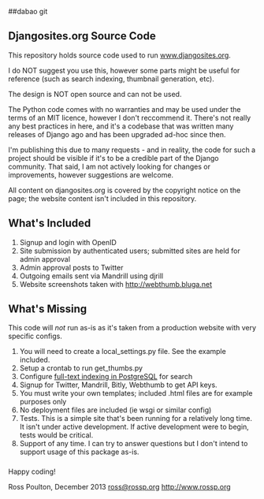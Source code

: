 ##dabao git
## Djangosites.org Source Code

This repository holds source code used to run www.djangosites.org.

I do NOT suggest you use this, however some parts might be useful for reference (such as search indexing, thumbnail generation, etc).

The design is NOT open source and can not be used.

The Python code comes with no warranties and may be used under the terms of an MIT licence, however I don't reccommend it. There's not really any best practices in here, and it's a codebase that was written many releases of Django ago and has been upgraded ad-hoc since then. 

I'm publishing this due to many requests - and in reality, the code for such a project should be visible if it's to be a credible part of the Django community. That said, I am not actively looking for changes or improvements, however suggestions are welcome.

All content on djangosites.org is covered by the copyright notice on the page; the website content isn't included in this repository.

## What's Included

1. Signup and login with OpenID
2. Site submission by authenticated users; submitted sites are held for admin approval
3. Admin approval posts to Twitter
4. Outgoing emails sent via Mandrill using djrill
5. Website screenshots taken with http://webthumb.bluga.net

## What's Missing

This code will *not* run as-is as it's taken from a production website with very specific configs.

1. You will need to create a local_settings.py file. See the example included.
2. Setup a crontab to run get_thumbs.py
3. Configure [full-text indexing in PostgreSQL](http://www.rossp.org/blog/2009/jan/28/django-postgresql-fulltext) for search
4. Signup for Twitter, Mandrill, Bitly, Webthumb to get API keys.
5. You must write your own templates; included .html files are for example purposes only
6. No deployment files are included (ie wsgi or similar config)
7. Tests. This is a simple site that's been running for a relatively long time. It isn't under active development. If active development were to begin, tests would be critical.
8. Support of any time. I can try to answer questions but I don't intend to support usage of this package as-is.

###

Happy coding!

Ross Poulton, December 2013
ross@rossp.org
http://www.rossp.org

